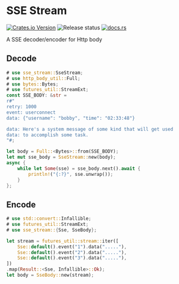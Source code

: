 # SSE Stream

[![Crates.io Version](https://img.shields.io/crates/v/sse-stream)](https://crates.io/crates/sse-stream)
![Release status](https://github.com/4t145/sse-stream/actions/workflows/release.yml/badge.svg)
[![docs.rs](https://img.shields.io/docsrs/sse-stream)](https://docs.rs/sse-stream/latest/sse-stream)


A SSE decoder/encoder for Http body


## Decode
```rust
# use sse_stream::SseStream;
# use http_body_util::Full;
# use bytes::Bytes;
# use futures_util::StreamExt;
const SSE_BODY: &str =
r#"
retry: 1000
event: userconnect
data: {"username": "bobby", "time": "02:33:48"}

data: Here's a system message of some kind that will get used
data: to accomplish some task.
"#;

let body = Full::<Bytes>::from(SSE_BODY);
let mut sse_body = SseStream::new(body);
async {
    while let Some(sse) = sse_body.next().await {
        println!("{:?}", sse.unwrap());
    }
};
```

## Encode
```rust
# use std::convert::Infallible;
# use futures_util::StreamExt;
# use sse_stream::{Sse, SseBody};

let stream = futures_util::stream::iter([
    Sse::default().event("1").data("....."),
    Sse::default().event("2").data("....."),
    Sse::default().event("3").data("....."),
])
.map(Result::<Sse, Infallible>::Ok);
let body = SseBody::new(stream);
```
